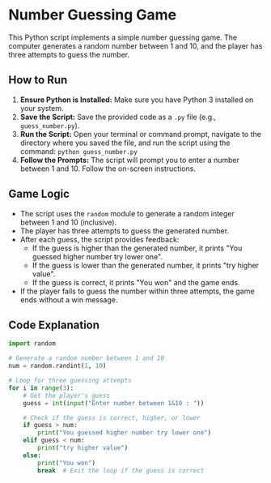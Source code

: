 # Number Guessing Game

This Python script implements a simple number guessing game. The computer generates a random number between 1 and 10, and the player has three attempts to guess the number.

## How to Run

1.  **Ensure Python is Installed:** Make sure you have Python 3 installed on your system.
2.  **Save the Script:** Save the provided code as a `.py` file (e.g., `guess_number.py`).
3.  **Run the Script:** Open your terminal or command prompt, navigate to the directory where you saved the file, and run the script using the command: `python guess_number.py`
4.  **Follow the Prompts:** The script will prompt you to enter a number between 1 and 10. Follow the on-screen instructions.

## Game Logic

* The script uses the `random` module to generate a random integer between 1 and 10 (inclusive).
* The player has three attempts to guess the generated number.
* After each guess, the script provides feedback:
    * If the guess is higher than the generated number, it prints "You guessed higher number try lower one".
    * If the guess is lower than the generated number, it prints "try higher value".
    * If the guess is correct, it prints "You won" and the game ends.
* If the player fails to guess the number within three attempts, the game ends without a win message.

## Code Explanation

```python
import random

# Generate a random number between 1 and 10
num = random.randint(1, 10)

# Loop for three guessing attempts
for i in range(3):
    # Get the player's guess
    guess = int(input("Enter number between 1&10 : "))

    # Check if the guess is correct, higher, or lower
    if guess > num:
        print("You guessed higher number try lower one")
    elif guess < num:
        print("try higher value")
    else:
        print("You won")
        break  # Exit the loop if the guess is correct
